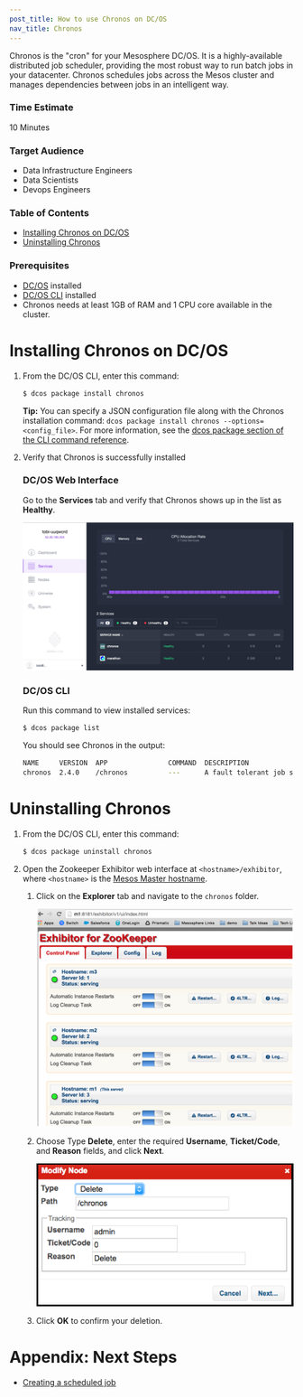 ```yaml
---
post_title: How to use Chronos on DC/OS
nav_title: Chronos
---
```


Chronos is the "cron" for your Mesosphere DC/OS. It is a highly-available distributed job scheduler, providing the most robust way to run batch jobs in your datacenter. Chronos schedules jobs across the Mesos cluster and manages dependencies between jobs in an intelligent way.

### Time Estimate

10 Minutes

### Target Audience

- Data Infrastructure Engineers
- Data Scientists
- Devops Engineers

### Table of Contents

- [Installing Chronos on DC/OS][1]
- [Uninstalling Chronos][2]

### Prerequisites

- [DC/OS][5] installed
- [DC/OS CLI][3] installed
- Chronos needs at least 1GB of RAM and 1 CPU core available in the cluster.

# <a name="chronosinstall"></a>Installing Chronos on DC/OS

1.  From the DC/OS CLI, enter this command:

    ```bash
    $ dcos package install chronos
    ```

    **Tip:** You can specify a JSON configuration file along with the Chronos installation command: `dcos package install chronos --options=<config_file>`. For more information, see the [dcos package section of the CLI command reference][4].

2.  Verify that Chronos is successfully installed

    ### DC/OS Web Interface

    Go to the **Services** tab and verify that Chronos shows up in the list as **Healthy**.

    ![Chronos in the services view](img/ui-services-chronos.png)

    ### DC/OS CLI

    Run this command to view installed services:

    ```bash
    $ dcos package list
    ```

    You should see Chronos in the output:

    ```bash
    NAME     VERSION  APP               COMMAND  DESCRIPTION
    chronos  2.4.0    /chronos          ---      A fault tolerant job scheduler for Mesos which handles dependencies and ISO8601 based schedules.
    ```

# <a name="uninstall"></a>Uninstalling Chronos

1.  From the DC/OS CLI, enter this command:

    ```bash
    $ dcos package uninstall chronos
    ```

2.  Open the Zookeeper Exhibitor web interface at `<hostname>/exhibitor`, where `<hostname>` is the [Mesos Master hostname][5].

    1.  Click on the **Explorer** tab and navigate to the `chronos` folder.

        ![Exhibitor status view](img/chef-zk-status.png)

    2.  Choose Type **Delete**, enter the required **Username**, **Ticket/Code**, and **Reason** fields, and click **Next**.

        ![Delete the Chronos path from Zookeeper](img/zkchronosdelete.png)

    3.  Click **OK** to confirm your deletion.

# Appendix: Next Steps

- [Creating a scheduled job][6]

 [1]: #chronosinstall
 [2]: #uninstall
 [3]: /docs/1.7/usage/cli/install/
 [4]: /docs/1.7/usage/cli/command-reference/
 [5]: /docs/1.7/administration/installing/
 [6]: /docs/1.7/usage/tutorials/chronos/creating-a-scheduled-job/
